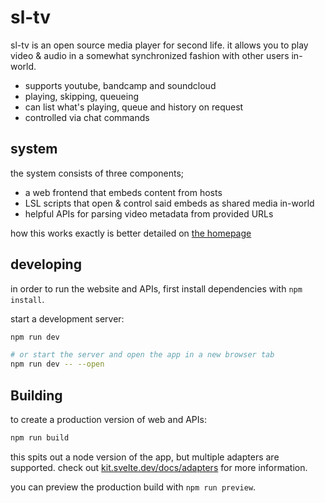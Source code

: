 # sl-tv

sl-tv is an open source media player for second life. it allows you to play video & audio in a
somewhat synchronized fashion with other users in-world.

- supports youtube, bandcamp and soundcloud
- playing, skipping, queueing
- can list what's playing, queue and history on request
- controlled via chat commands

## system

the system consists of three components;

- a web frontend that embeds content from hosts
- LSL scripts that open & control said embeds as shared media in-world
- helpful APIs for parsing video metadata from provided URLs

how this works exactly is better detailed on [the homepage](https://tv.himawari.fun/)

## developing

in order to run the website and APIs, first install dependencies with
`npm install`.

start a development server:

```bash
npm run dev

# or start the server and open the app in a new browser tab
npm run dev -- --open
```

## Building

to create a production version of web and APIs:

```bash
npm run build
```

this spits out a node version of the app, but multiple adapters are supported.
check out [kit.svelte.dev/docs/adapters](https://kit.svelte.dev/docs/adapters)
for more information.

you can preview the production build with `npm run preview`.
